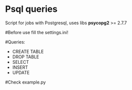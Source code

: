# Psql queries
Script for jobs with Postgresql,
uses libs **psycopg2** >= 2.7.7

#Before use fill the settings.ini!

#Queries:
- CREATE TABLE
- DROP TABLE
- SELECT
- INSERT
- UPDATE

#Check example.py